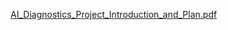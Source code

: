 [AI_Diagnostics_Project_Introduction_and_Plan.pdf](https://github.com/user-attachments/files/20350337/AI_Diagnostics_Project_Introduction_and_Plan.pdf)

